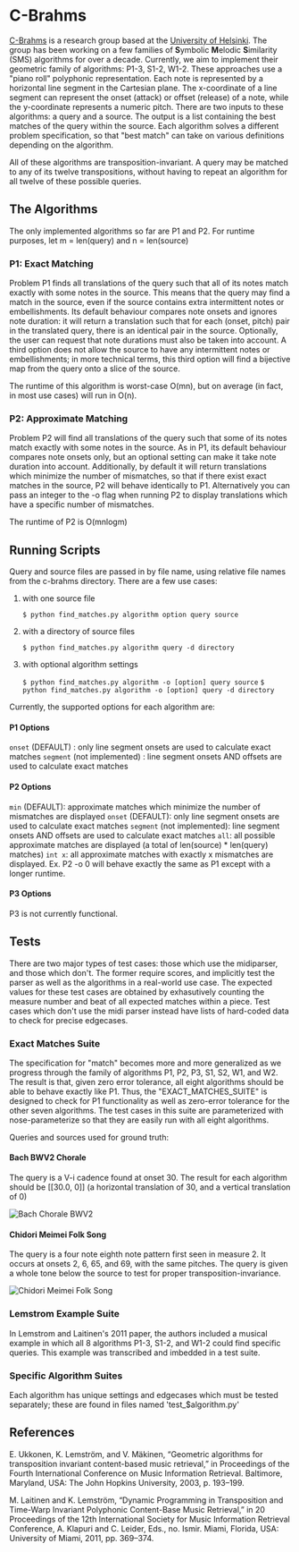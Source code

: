 # C-Brahms

[C-Brahms](https://www.cs.helsinki.fi/group/cbrahms/) is a research group based at the [University of Helsinki](https://www.helsinki.fi/en). The group has been working on a few families of **S**ymbolic **M**elodic **S**imilarity (SMS) algorithms for over a decade. Currently, we aim to implement their geometric family of algorithms: P1-3, S1-2, W1-2. These approaches use a "piano roll" polyphonic representation. Each note is represented by a horizontal line segment in the Cartesian plane. The x-coordinate of a line segment can represent the onset (attack) or offset (release) of a note, while the y-coordinate represents a numeric pitch. There are two inputs to these algorithms: a query and a source. The output is a list containing the best matches of the query within the source. Each algorithm solves a different problem specification, so that "best match" can take on various definitions depending on the algorithm. 

All of these algorithms are transposition-invariant. A query may be matched to any of its twelve transpositions, without having to repeat an algorithm for all twelve of these possible queries.

## The Algorithms

The only implemented algorithms so far are P1 and P2. For runtime purposes, let m = len(query) and n = len(source)

### P1: Exact Matching 
Problem P1 finds all translations of the query such that all of its notes match exactly with some notes in the source. This means that the query may find a match in the source, even if the source contains extra intermittent notes or embellishments. Its default behaviour compares note onsets and ignores note duration: it will return a translation such that for each (onset, pitch) pair in the translated query, there is an identical pair in the source.
Optionally, the user can request that note durations must also be taken into account. A third option does not allow the source to have any intermittent notes or embellishments; in more technical terms, this third option will find a bijective map from the query onto a slice of the source.

The runtime of this algorithm is worst-case O(mn), but on average (in fact, in most use cases) will run in O(n).

### P2: Approximate Matching 
Problem P2 will find all translations of the query such that some of its notes match exactly with some notes in the source. As in P1, its default behaviour compares note onsets only, but an optional setting can make it take note duration into account. Additionally, by default it will return translations which minimize the number of mismatches, so that if there exist exact matches in the source, P2 will behave identically to P1. Alternatively you can pass an integer to the -o flag when running P2 to display translations which have a specific number of mismatches.

The runtime of P2 is O(mnlogm)

## Running Scripts

Query and source files are passed in by file name, using relative file names from the c-brahms directory. There are a few use cases:

1) with one source file

    ```$ python find_matches.py algorithm option query source```

2) with a directory of source files

    ```$ python find_matches.py algorithm query -d directory```

3) with optional algorithm settings

    ```$ python find_matches.py algorithm -o [option] query source```
    ```$ python find_matches.py algorithm -o [option] query -d directory```

Currently, the supported options for each algorithm are:

#### P1 Options
```onset``` (DEFAULT) : only line segment onsets are used to calculate exact matches
```segment``` (not implemented) : line segment onsets AND offsets are used to calculate exact matches

#### P2 Options
```min``` (DEFAULT): approximate matches which minimize the number of mismatches are displayed
```onset``` (DEFAULT): only line segment onsets are used to calculate exact matches
```segment``` (not implemented): line segment onsets AND offsets are used to calculate exact matches
```all```: all possible approximate matches are displayed (a total of len(source) * len(query) matches)
```int x```: all approximate matches with exactly x mismatches are displayed. Ex. P2 -o 0 will behave exactly the same as P1 except with a longer runtime.

#### P3 Options
P3 is not currently functional.

## Tests

There are two major types of test cases: those which use the midiparser, and those which don't. The former require scores, and implicitly test the parser as well as the algorithms in a real-world use case. The expected values for these test cases are obtained by exhasutively counting the measure number and beat of all expected matches within a piece. Test cases which don't use the midi parser instead have lists of hard-coded data to check for precise edgecases.

### Exact Matches Suite
The specification for "match" becomes more and more generalized as we progress through the family of algorithms P1, P2, P3, S1, S2, W1, and W2. The result is that, given zero error tolerance, all eight algorithms should be able to behave exactly like P1. Thus, the "EXACT_MATCHES_SUITE" is designed to check for P1 functionality as well as zero-error tolerance for the other seven algorithms. The test cases in this suite are parameterized with nose-parameterize so that they are easily run with all eight algorithms.

Queries and sources used for ground truth:

#### Bach BWV2 Chorale
The query is a V-i cadence found at onset 30. The result for each algorithm should be \[[30.0, 0]\] (a horizontal translation of 30, and a vertical translation of 0)

![Bach Chorale BWV2](music_files/BWV2_edit.jpg)

#### Chidori Meimei Folk Song
The query is a four note eighth note pattern first seen in measure 2. It occurs at onsets 2, 6, 65, and 69, with the same pitches. The query is given a whole tone below the source to test for proper transposition-invariance.

![Chidori Meimei Folk Song](music_files/chidori_meimei_edit.jpg)

### Lemstrom Example Suite
In Lemstrom and Laitinen's 2011 paper, the authors included a musical example in which all 8 algorithms P1-3, S1-2, and W1-2 could find specific queries. This example was transcribed and imbedded in a test suite.

### Specific Algorithm Suites
Each algorithm has unique settings and edgecases which must be tested separately; these are found in files named 'test_$algorithm.py'

## References

E. Ukkonen, K. Lemström, and V. Mäkinen, “Geometric algorithms for transposition invariant content-based music retrieval,” in Proceedings of the Fourth International Conference on Music Information Retrieval. Baltimore, Maryland, USA: The John Hopkins University, 2003, p. 193–199.

M. Laitinen and K. Lemström, “Dynamic Programming in Transposition and Time-Warp Invariant Polyphonic Content-Base Music Retrieval,” in 20 Proceedings of the 12th International Society for Music Information Retrieval Conference, A. Klapuri and C. Leider, Eds., no. Ismir. Miami, Florida, USA: University of Miami, 2011, pp. 369–374.
